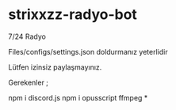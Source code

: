 # strixxzz-radyo-bot
7/24 Radyo

Files/configs/settings.json doldurmanız yeterlidir 

Lütfen izinsiz paylaşmayınız.

Gerekenler ;

npm i discord.js 
npm i opusscript
ffmpeg *
